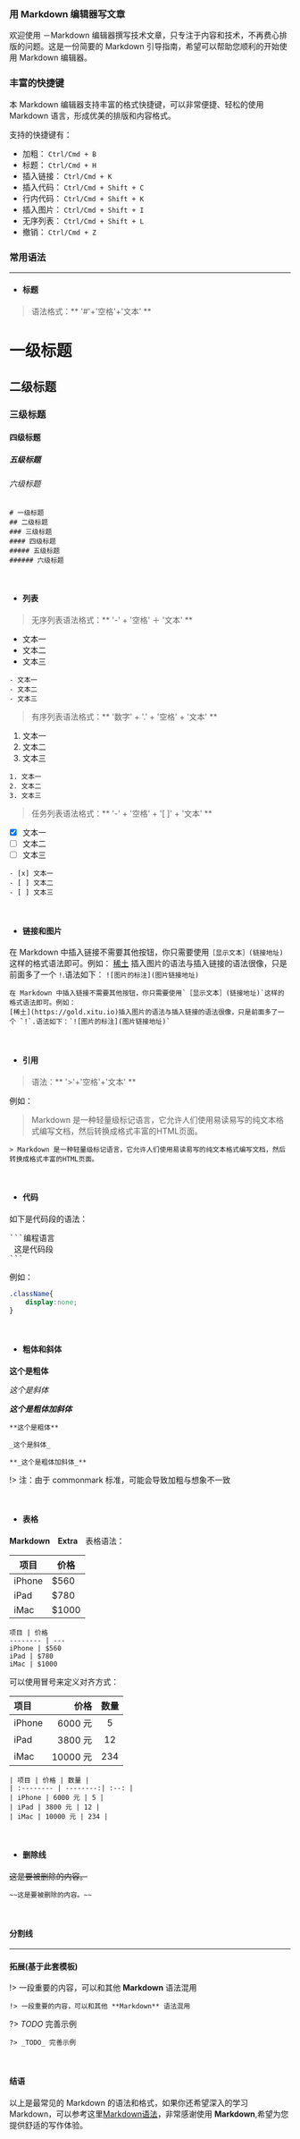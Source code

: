 ### 用 Markdown 编辑器写文章

欢迎使用 －Markdown 编辑器撰写技术文章，只专注于内容和技术，不再费心排版的问题。这是一份简要的 Markdown 引导指南，希望可以帮助您顺利的开始使用 Markdown 编辑器。

### 丰富的快捷键

本 Markdown 编辑器支持丰富的格式快捷键，可以非常便捷、轻松的使用 Markdown 语言，形成优美的排版和内容格式。

支持的快捷键有：

* 加粗： `Ctrl/Cmd + B`
* 标题： `Ctrl/Cmd + H`
* 插入链接： `Ctrl/Cmd + K`
* 插入代码： `Ctrl/Cmd + Shift + C`
* 行内代码： `Ctrl/Cmd + Shift + K`
* 插入图片： `Ctrl/Cmd + Shift + I`
* 无序列表： `Ctrl/Cmd + Shift + L`
* 撤销： `Ctrl/Cmd + Z`

### 常用语法
---
- #### 标题

> 语法格式：** '#'+'空格'+'文本' **

# 一级标题
## 二级标题
### 三级标题
#### 四级标题
##### 五级标题
###### 六级标题

```
# 一级标题
## 二级标题
### 三级标题
#### 四级标题
##### 五级标题
###### 六级标题
```

<br>

- #### 列表

> 无序列表语法格式：** '-' + '空格' ＋ '文本' **

- 文本一
- 文本二
- 文本三

```
- 文本一
- 文本二
- 文本三
```

> 有序列表语法格式：** '数字' + '.' + '空格' + '文本' **

1. 文本一
2. 文本二
3. 文本三

```
1. 文本一
2. 文本二
3. 文本三
```

> 任务列表语法格式：** '-' + '空格' + '[ ]' + '文本' **

- [x] 文本一
- [ ] 文本二
- [ ] 文本三

```
- [x] 文本一
- [ ] 文本二
- [ ] 文本三
```

<br>

- #### 链接和图片

在 Markdown 中插入链接不需要其他按钮，你只需要使用`［显示文本］(链接地址)`这样的格式语法即可。例如：
[稀土](https://gold.xitu.io)
插入图片的语法与插入链接的语法很像，只是前面多了一个 `!`.语法如下：
`![图片的标注](图片链接地址)`


```
在 Markdown 中插入链接不需要其他按钮，你只需要使用`［显示文本］(链接地址)`这样的格式语法即可。例如：
[稀土](https://gold.xitu.io)插入图片的语法与插入链接的语法很像，只是前面多了一个 `!`.语法如下：`![图片的标注](图片链接地址)`
```
<br>

- #### 引用

> 语法：** '>'+'空格'+'文本' **


例如：

> Markdown 是一种轻量级标记语言，它允许人们使用易读易写的纯文本格式编写文档，然后转换成格式丰富的HTML页面。

```
> Markdown 是一种轻量级标记语言，它允许人们使用易读易写的纯文本格式编写文档，然后转换成格式丰富的HTML页面。
```

<br>

- #### 代码

如下是代码段的语法：

<pre>
```编程语言
 这是代码段
```
</pre>

例如：

```css
.className{
    display:none;
}
```

<br>

- #### 粗体和斜体

**这个是粗体**

_这个是斜体_

**_这个是粗体加斜体_**

```
**这个是粗体**

_这个是斜体_

**_这个是粗体加斜体_**
```

!> 注：由于 commonmark 标准，可能会导致加粗与想象不一致

<br>

- #### 表格

**Markdown　Extra**　表格语法：

项目 | 价格
-------- | ---
iPhone | $560
iPad | $780
iMac | $1000

```
项目 | 价格
-------- | ---
iPhone | $560
iPad | $780
iMac | $1000
```

可以使用冒号来定义对齐方式：

| 项目 | 价格 | 数量 |
| :-------- | --------:| :--: |
| iPhone | 6000 元 | 5 |
| iPad | 3800 元 | 12 |
| iMac | 10000 元 | 234 |

```
| 项目 | 价格 | 数量 |
| :-------- | --------:| :--: |
| iPhone | 6000 元 | 5 |
| iPad | 3800 元 | 12 |
| iMac | 10000 元 | 234 |
```

<br>

- #### 删除线

~~这是要被删除的内容。~~

```
~~这是要被删除的内容。~~
```

<br>

#### 分割线

---


####  拓展(基于此套模板)

!> 一段重要的内容，可以和其他 **Markdown** 语法混用

```
!> 一段重要的内容，可以和其他 **Markdown** 语法混用
```

?> _TODO_ 完善示例

```
?> _TODO_ 完善示例
```

<br>


#### 结语

以上是最常见的 Markdown 的语法和格式，如果你还希望深入的学习 Markdown，可以参考这里[Markdown语法](https://www.appinn.com/markdown/)，非常感谢使用 **Markdown**,希望为您提供舒适的写作体验。





